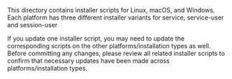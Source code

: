 This directory contains installer scripts for Linux, macOS, and Windows. Each platform has three different installer variants for service, service-user and session-user

If you update one installer script, you may need to update the corresponding scripts on the other platforms/installation types as well. Before committing any changes, please review all related installer scripts to confirm that necessary updates have been made across platforms/installation types.

